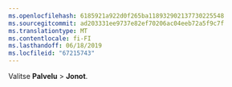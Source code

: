 ```yaml
---
ms.openlocfilehash: 6185921a922d0f265ba118932902137730225548
ms.sourcegitcommit: ad203331ee9737e82ef70206ac04eeb72a5f9c7f
ms.translationtype: MT
ms.contentlocale: fi-FI
ms.lasthandoff: 06/18/2019
ms.locfileid: "67215743"
---
```

Valitse **Palvelu** > **Jonot**.